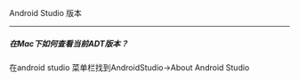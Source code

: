 

Android Studio 版本

------

##### 在Mac下如何查看当前ADT版本？

在android studio 菜单栏找到AndroidStudio->About Android Studio
